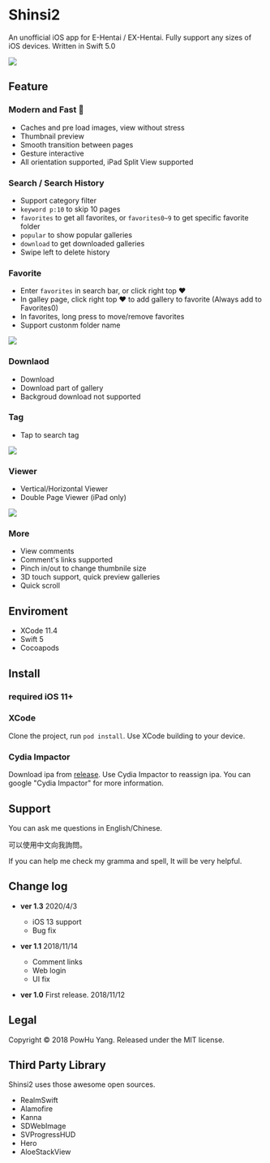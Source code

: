 # Shinsi2

An unofficial iOS app for E-Hentai / EX-Hentai. Fully support any sizes of iOS devices. Written in Swift 5.0


![](Screenshots/top.jpg)




## Feature

### Modern and Fast 🚄

* Caches and pre load images, view without stress
* Thumbnail preview
* Smooth transition between pages
* Gesture interactive
* All orientation supported, iPad Split View supported

### Search / Search History
* Support category filter
* `keyword p:10` to skip 10 pages
* `favorites` to get all favorites, or `favorites0~9` to get specific favorite folder
* `popular` to show popular galleries 
* `download` to get downloaded galleries
* Swipe left to delete history

### Favorite
* Enter `favorites` in search bar, or click right top ❤︎
* In galley page, click right top ❤︎ to add gallery to favorite (Always add to Favorites0)
* In favorites, long press to move/remove favorites
* Support custonm folder name

![](Screenshots/f02.jpg)

### Downlaod
* Download
* Download part of gallery
* Backgroud download not supported

### Tag
* Tap to search tag

![](Screenshots/f03.jpg)

### Viewer

* Vertical/Horizontal Viewer
* Double Page Viewer (iPad only)

![](Screenshots/f04.jpg)

### More

* View comments
* Comment's links supported
* Pinch in/out to change thumbnile size
* 3D touch support, quick preview galleries
* Quick scroll 

## Enviroment

* XCode 11.4
* Swift 5
* Cocoapods

## Install

### required iOS 11+

### XCode

Clone the project, run `pod install`. Use XCode building to your device.


### Cydia Impactor

Download ipa from [release](https://github.com/powhu/Shinsi2/releases). Use Cydia Impactor to reassign ipa.
You can google "Cydia Impactor" for more information.

## Support

You can ask me questions in English/Chinese.

可以使用中文向我詢問。

If you can help me check my gramma and spell, It will be very helpful.

## Change log
* **ver 1.3** 2020/4/3
  * iOS 13 support
  * Bug fix

* **ver 1.1** 2018/11/14
	* Comment links
	* Web login
	* UI fix
* **ver 1.0** First release. 2018/11/12

## Legal

Copyright © 2018 PowHu Yang. Released under the MIT license.

## Third Party Library

Shinsi2 uses those awesome open sources.

* RealmSwift
* Alamofire
* Kanna
* SDWebImage
* SVProgressHUD
* Hero
* AloeStackView
